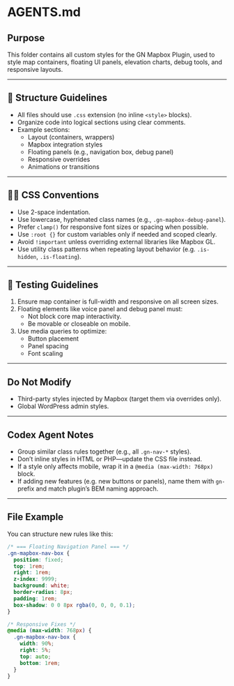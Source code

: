 # AGENTS.md

## Purpose
This folder contains all custom styles for the GN Mapbox Plugin, used to style map containers, floating UI panels, elevation charts, debug tools, and responsive layouts.

---

## 🧱 Structure Guidelines

- All files should use `.css` extension (no inline `<style>` blocks).
- Organize code into logical sections using clear comments.
- Example sections:
  - Layout (containers, wrappers)
  - Mapbox integration styles
  - Floating panels (e.g., navigation box, debug panel)
  - Responsive overrides
  - Animations or transitions

---

## 🧑‍🎨 CSS Conventions

- Use 2-space indentation.
- Use lowercase, hyphenated class names (e.g., `.gn-mapbox-debug-panel`).
- Prefer `clamp()` for responsive font sizes or spacing when possible.
- Use `:root {}` for custom variables only if needed and scoped clearly.
- Avoid `!important` unless overriding external libraries like Mapbox GL.
- Use utility class patterns when repeating layout behavior (e.g. `.is-hidden`, `.is-floating`).

---

## 🧪 Testing Guidelines

1. Ensure map container is full-width and responsive on all screen sizes.
2. Floating elements like voice panel and debug panel must:
   - Not block core map interactivity.
   - Be movable or closeable on mobile.
3. Use media queries to optimize:
   - Button placement
   - Panel spacing
   - Font scaling

---

## Do Not Modify

- Third-party styles injected by Mapbox (target them via overrides only).
- Global WordPress admin styles.

---

## Codex Agent Notes

- Group similar class rules together (e.g., all `.gn-nav-*` styles).
- Don’t inline styles in HTML or PHP—update the CSS file instead.
- If a style only affects mobile, wrap it in a `@media (max-width: 768px)` block.
- If adding new features (e.g. new buttons or panels), name them with `gn-` prefix and match plugin’s BEM naming approach.

---

## File Example

You can structure new rules like this:

```css
/* === Floating Navigation Panel === */
.gn-mapbox-nav-box {
  position: fixed;
  top: 1rem;
  right: 1rem;
  z-index: 9999;
  background: white;
  border-radius: 8px;
  padding: 1rem;
  box-shadow: 0 0 8px rgba(0, 0, 0, 0.1);
}

/* Responsive Fixes */
@media (max-width: 768px) {
  .gn-mapbox-nav-box {
    width: 90%;
    right: 5%;
    top: auto;
    bottom: 1rem;
  }
}
